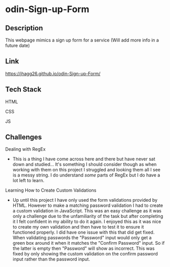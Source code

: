 # odin-Sign-up-Form

## Description 
This webpage mimics a sign up form for a service (Will add more info in a future date)

## Link 

https://jhagg26.github.io/odin-Sign-up-Form/


## Tech Stack
HTML

CSS 

JS

## Challenges

Dealing with RegEx
  * This is a thing I have come across here and there but have never sat down and studied... It's something I should consider though as when working with them on this project I struggled and looking them all I see is a messy string. I do understand *some* parts of RegEx but I do have a lot left to learn.

Learning How to Create Custom Validations
  * Up until this project I have only used the form validations provided by HTML. However to make a matching password validation I had to create a custom validation in JavaScript. This was an easy challenge as it was only a challenge due to the unfamiliarity of the task but after completing it I felt confident in my ability to do it again. I enjoyed this as it was nice to create my own validation and then have to test it to ensure it functioned properly. I did have one issue with this that did get fixed. When validating passwords the "Password" input would only get a green box around it when it matches the "Confirm Password" input. So if the latter is empty then "Password" will show as incorrect. This was fixed by only showing the custom validation on the confirm password input rather than the password input.